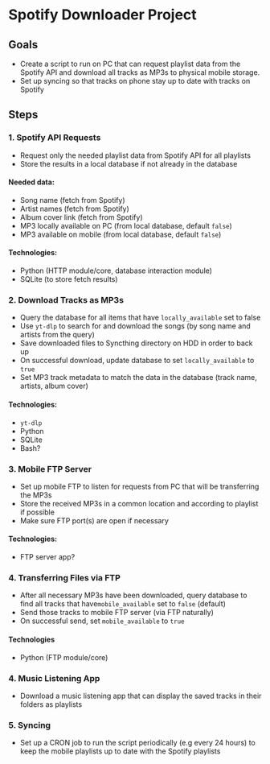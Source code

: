 # Spotify Downloader Project

## Goals

- Create a script to run on PC that can request playlist data from the Spotify API and download all tracks as MP3s to physical mobile storage.
- Set up syncing so that tracks on phone stay up to date with tracks on Spotify

## Steps

### 1. Spotify API Requests

- Request only the needed playlist data from Spotify API for all playlists
- Store the results in a local database if not already in the database

#### Needed data:

- Song name (fetch from Spotify)
- Artist names (fetch from Spotify)
- Album cover link (fetch from Spotify)
- MP3 locally available on PC (from local database, default `false`)
- MP3 available on mobile (from local database, default `false`)

#### Technologies:

- Python (HTTP module/core, database interaction module)
- SQLite (to store fetch results)

### 2. Download Tracks as MP3s

- Query the database for all items that have `locally_available` set to false
- Use `yt-dlp` to search for and download the songs (by song name and artists from the query)
- Save downloaded files to Syncthing directory on HDD in order to back up
- On successful download, update database to set `locally_available` to `true`
- Set MP3 track metadata to match the data in the database (track name, artists, album cover)

#### Technologies:

- `yt-dlp`
- Python
- SQLite
- Bash?

### 3. Mobile FTP Server

- Set up mobile FTP to listen for requests from PC that will be transferring the MP3s
- Store the received MP3s in a common location and according to playlist if possible
- Make sure FTP port(s) are open if necessary

#### Technologies:

- FTP server app?

### 4. Transferring Files via FTP

- After all necessary MP3s have been downloaded, query database to find all tracks that have`mobile_available` set to `false` (default)
- Send those tracks to mobile FTP server (via FTP naturally)
- On successful send, set `mobile_available` to `true`

#### Technologies

- Python (FTP module/core)

### 4. Music Listening App

- Download a music listening app that can display the saved tracks in their folders as playlists

### 5. Syncing

- Set up a CRON job to run the script periodically (e.g every 24 hours) to keep the mobile playlists up to date with the Spotify playlists
